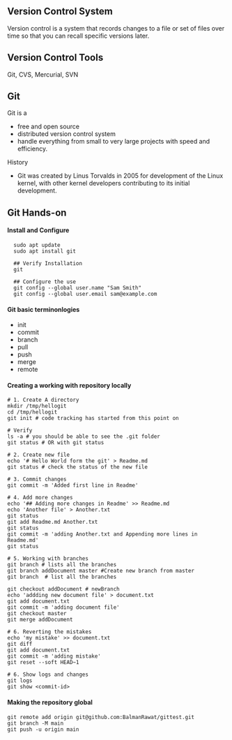 ## Version Control System
Version control is a system that records changes to a file or set of files over time so that you can recall specific versions later.

## Version Control Tools
  Git, CVS, Mercurial, SVN

## Git
  Git is a 
  - free and open source 
  - distributed version control system
  - handle everything from small to very large projects with speed and efficiency.
  
  History
  - Git was created by Linus Torvalds in 2005 for development of the Linux kernel, with other kernel developers contributing to its initial development.

## Git Hands-on
#### Install and Configure
  ```shell
    sudo apt update
    sudo apt install git

    ## Verify Installation
    git

    ## Configure the use
    git config --global user.name "Sam Smith"
    git config --global user.email sam@example.com

  ```

#### Git basic terminonlogies
  - init
  - commit
  - branch
  - pull
  - push
  - merge
  - remote

#### Creating a working with repository locally
```shell
# 1. Create A directory
mkdir /tmp/hellogit
cd /tmp/hellogit
git init # code tracking has started from this point on

# Verify
ls -a # you should be able to see the .git folder
git status # OR with git status

# 2. Create new file
echo '# Hello World form the git' > Readme.md
git status # check the status of the new file

# 3. Commit changes
git commit -m 'Added first line in Readme'

# 4. Add more changes
echo '## Adding more changes in Readme' >> Readme.md
echo 'Another file' > Another.txt
git status
git add Readme.md Another.txt
git status
git commit -m 'adding Another.txt and Appending more lines in Readme.md'
git status

# 5. Working with branches
git branch # lists all the branches
git branch addDocument master #Create new branch from master
git branch  # list all the branches

git checkout addDocument # newBranch
echo 'addding new document file' > document.txt
git add document.txt
git commit -m 'adding document file'
git checkout master
git merge addDocument

# 6. Reverting the mistakes
echo 'my mistake' >> document.txt
git diff
git add document.txt
git commit -m 'adding mistake'
git reset --soft HEAD~1

# 6. Show logs and changes
git logs
git show <commit-id>
```

#### Making the repository global
```shell
git remote add origin git@github.com:BalmanRawat/gittest.git
git branch -M main
git push -u origin main
```
